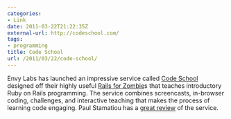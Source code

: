 ```yaml
---
categories:
- Link
date: 2011-03-22T21:22:35Z
external-url: http://codeschool.com/
tags:
- programming
title: Code School
url: /2011/03/22/code-school/
---
```


Envy Labs has launched an impressive service called <a href="http://codeschool.com/">Code School</a> designed off their highly useful <a href="http://railsforzombies.org/">Rails for Zombie</a>s that teaches introductory Ruby on Rails programming. The service combines screencasts, in-browser coding, challenges, and interactive teaching that makes the process of learning code engaging. Paul Stamatiou has a <a href="http://paulstamatiou.com/code-school-learn-by-doing">great review</a> of the service.
